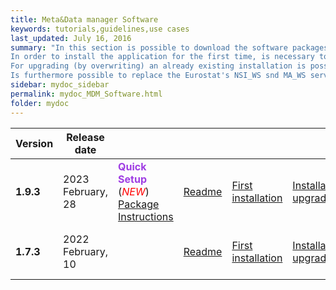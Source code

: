 ```yaml
---
title: Meta&Data manager Software
keywords: tutorials,guidelines,use cases
last_updated: July 16, 2016
summary: "In this section is possible to download the software packages of the Meta&Data manager tool.<br>
In order to install the application for the first time, is necessary to download the 'First installation package'.<br>
For upgrading (by overwriting) an already existing installation is possible to use the 'Installation upgrade' package, that doesn't include the configuration files: in this case, please make a backup of the already installed version's files and of the related databases and read carefully the 'Readme' file. For the purpose of the Meta&Data manager's version upgrade, the 'Utility files' package contains the scripts and utilities for upgrading the version of the databases (in orer to use them correctly, please the Readme file).<br>
Is furthermore possible to replace the Eurostat's NSI_WS snd MA_WS services available in the install packages with the most recent versions, included in the '.NET 6.0 Services' package: in this case is required the installation of .NET Core 6.0 "
sidebar: mydoc_sidebar
permalink: mydoc_MDM_Software.html
folder: mydoc
---
```

| Version | Release date ||||||||
|-------------|-------------|-------------|-------------|-------------|-------------|-------------|-------------|-------------|
|**1.9.3**|2023 February, 28|<b><font color="#9f3de3">Quick Setup</font></b> (<i><font color="red">NEW</font></i>)<br>[Package](https://drive.google.com/file/d/1WboTL9qj7G16gkhkxDiLmHSievB7uNDe/view?usp=sharing)<br>[Instructions](./Software/MDM_V1.9.2_28-02-2023/Readme_Setup_MDM.txt)|[Readme](./Software/MDM_V1.9.2_28-02-2023/MDM_192_Readme.pdf)|[First installation](./Software/MDM_V1.9.2_28-02-2023/MDM_192_First_Install.zip)|[Installation upgrade](./Software/MDM_V1.9.2_28-02-2023/MDM_192_Install_Upgrade.zip)|[Resource and Utility files](./Software/MDM_V1.9.2_28-02-2023/MDM_192_files.zip)|[.NET 6.0 Services](./Software/MDM_V1.9.2_28-02-2023/NET_Core_60.zip)|[Manuals](./mydoc_about_ruby_gems_etc.html#version-19)|[Release notes](./mydoc_release_notes_60.html#version-190-191-192-193-release-date-november-14-2022---february-28-2023)|
|**1.7.3**|2022 February, 10||[Readme](./Software/MDM_V1.7.3_10-02-2022/Readme.pdf)|[First installation](./Software/MDM_V1.7.3_10-02-2022/MDM_1_7_3_First_Install.zip)|[Installation upgrade](./Software/MDM_V1.7.3_10-02-2022/MDM_192_Install_Upgrade.zip)|[Resource and Utility files](./Software/MDM_V1.7.3_10-02-2022/MDM_1_7_3_files.zip)|[.NET 6.0 Services](./Software/MDM_V1.7.3_10-02-2022/Net_Core_60.zip)|[Manuals](./mydoc_about_ruby_gems_etc.html#version-17)|[Release notes](./mydoc_release_notes_60.html#version-173-release-date-february-10-2022)|
